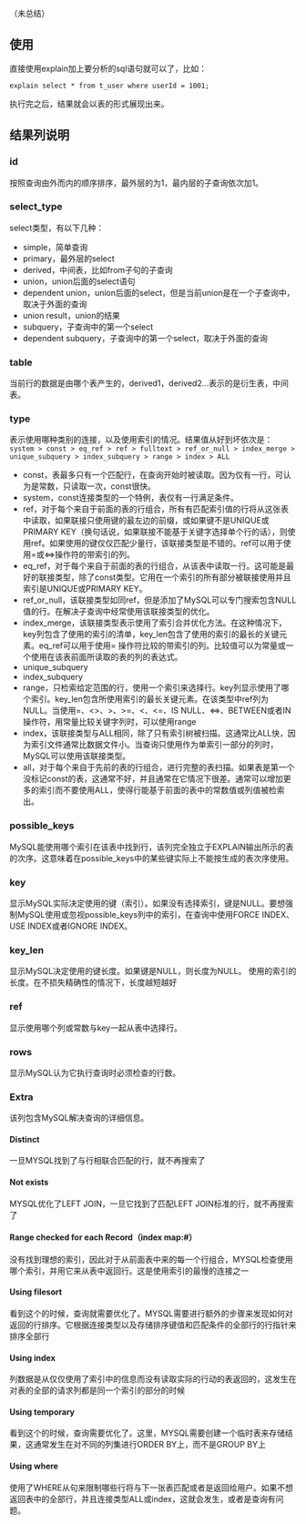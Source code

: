 （未总结）
## 使用
直接使用explain加上要分析的sql语句就可以了，比如：

```
explain select * from t_user where userId = 1001;
```
执行完之后，结果就会以表的形式展现出来。

## 结果列说明

### id
按照查询由外而内的顺序排序，最外层的为1，最内层的子查询依次加1。
### select_type
select类型，有以下几种：

- simple，简单查询
- primary，最外层的select
- derived，中间表，比如from子句的子查询
- union，union后面的select语句
- dependent union，union后面的select，但是当前union是在一个子查询中，取决于外面的查询
- union result，union的结果
- subquery，子查询中的第一个select
- dependent subquery，子查询中的第一个select，取决于外面的查询
### table
当前行的数据是由哪个表产生的，derived1，derived2...表示的是衍生表，中间表。
### type
表示使用哪种类别的连接，以及使用索引的情况。结果值从好到坏依次是：
`system > const > eq_ref > ref > fulltext > ref_or_null > index_merge > unique_subquery > index_subquery > range > index > ALL`

- const，表最多只有一个匹配行，在查询开始时被读取。因为仅有一行，可认为是常数，只读取一次，const很快。
- system，const连接类型的一个特例，表仅有一行满足条件。
- ref，对于每个来自于前面的表的行组合，所有有匹配索引值的行将从这张表中读取，如果联接只使用键的最左边的前缀，或如果键不是UNIQUE或PRIMARY KEY（换句话说，如果联接不能基于关键字选择单个行的话），则使用ref。如果使用的键仅仅匹配少量行，该联接类型是不错的。ref可以用于使用=或<=>操作符的带索引的列。
- eq_ref，对于每个来自于前面的表的行组合，从该表中读取一行。这可能是最好的联接类型，除了const类型。它用在一个索引的所有部分被联接使用并且索引是UNIQUE或PRIMARY KEY。
- ref_or_null，该联接类型如同ref，但是添加了MySQL可以专门搜索包含NULL值的行。在解决子查询中经常使用该联接类型的优化。
- index_merge，该联接类型表示使用了索引合并优化方法。在这种情况下，key列包含了使用的索引的清单，key_len包含了使用的索引的最长的关键元素。eq_ref可以用于使用= 操作符比较的带索引的列。比较值可以为常量或一个使用在该表前面所读取的表的列的表达式。
- unique_subquery
- index_subquery
- range，只检索给定范围的行，使用一个索引来选择行。key列显示使用了哪个索引。key_len包含所使用索引的最长关键元素。在该类型中ref列为NULL。当使用=、<>、>、>=、<、<=、IS NULL、<=>、BETWEEN或者IN操作符，用常量比较关键字列时，可以使用range
- index，该联接类型与ALL相同，除了只有索引树被扫描。这通常比ALL快，因为索引文件通常比数据文件小。当查询只使用作为单索引一部分的列时，MySQL可以使用该联接类型。
- all，对于每个来自于先前的表的行组合，进行完整的表扫描。如果表是第一个没标记const的表，这通常不好，并且通常在它情况下很差。通常可以增加更多的索引而不要使用ALL，使得行能基于前面的表中的常数值或列值被检索出。
### possible_keys
MySQL能使用哪个索引在该表中找到行，该列完全独立于EXPLAIN输出所示的表的次序。这意味着在possible_keys中的某些键实际上不能按生成的表次序使用。
### key
显示MySQL实际决定使用的键（索引）。如果没有选择索引，键是NULL。要想强制MySQL使用或忽视possible_keys列中的索引，在查询中使用FORCE INDEX、USE INDEX或者IGNORE INDEX。
### key_len
显示MySQL决定使用的键长度。如果键是NULL，则长度为NULL。
使用的索引的长度。在不损失精确性的情况下，长度越短越好 
### ref
显示使用哪个列或常数与key一起从表中选择行。
### rows
显示MySQL认为它执行查询时必须检查的行数。
### Extra

该列包含MySQL解决查询的详细信息。

#### Distinct 
一旦MYSQL找到了与行相联合匹配的行，就不再搜索了 

#### Not exists 
MYSQL优化了LEFT JOIN，一旦它找到了匹配LEFT JOIN标准的行，就不再搜索了 

#### Range checked for each Record（index map:#） 
没有找到理想的索引，因此对于从前面表中来的每一个行组合，MYSQL检查使用哪个索引，并用它来从表中返回行。这是使用索引的最慢的连接之一 

#### Using filesort 
看到这个的时候，查询就需要优化了。MYSQL需要进行额外的步骤来发现如何对返回的行排序。它根据连接类型以及存储排序键值和匹配条件的全部行的行指针来排序全部行 

#### Using index 
列数据是从仅仅使用了索引中的信息而没有读取实际的行动的表返回的，这发生在对表的全部的请求列都是同一个索引的部分的时候 

#### Using temporary 
看到这个的时候，查询需要优化了。这里，MYSQL需要创建一个临时表来存储结果，这通常发生在对不同的列集进行ORDER BY上，而不是GROUP BY上 

#### Using where
使用了WHERE从句来限制哪些行将与下一张表匹配或者是返回给用户。如果不想返回表中的全部行，并且连接类型ALL或index，这就会发生，或者是查询有问题。